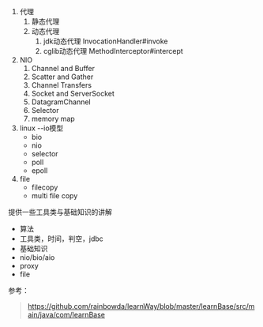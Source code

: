 1. 代理
   1. 静态代理
   2. 动态代理
      1. jdk动态代理  InvocationHandler#invoke
      2. cglib动态代理 MethodInterceptor#intercept
2. NIO
   1. Channel and Buffer
   2. Scatter and Gather
   3. Channel Transfers
   4. Socket and ServerSocket
   5. DatagramChannel
   6. Selector
   7. memory map
3. linux --io模型
    -   bio
    -   nio
    -   selector
    -   poll
    -   epoll
4. file
    -   filecopy
    -   multi file copy



提供一些工具类与基础知识的讲解

-   算法
-   工具类，时间，判空，jdbc
-   基础知识
-   nio/bio/aio
-   proxy
-   file


参考：
>https://github.com/rainbowda/learnWay/blob/master/learnBase/src/main/java/com/learnBase